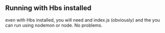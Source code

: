 ## Running with Hbs installed

even with Hbs installed, you will need and index.js (obviously) and the you can run using nodemon or node. No problems.